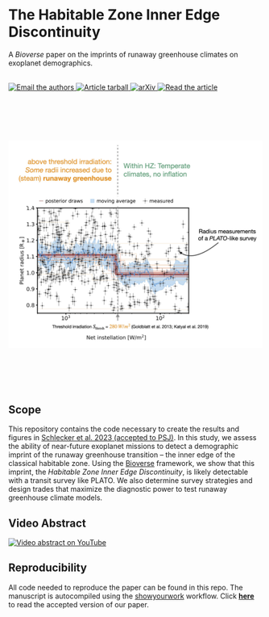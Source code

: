 # The Habitable Zone Inner Edge Discontinuity
A _Bioverse_ paper on the imprints of runaway greenhouse climates on exoplanet demographics. 

[//]: # (<p align="left">)

[//]: # (<img width = "300" src="src/figures/logo.jpg" alt="logo"/>)

[//]: # (</p>)

<br>
<!-- <a href="https://github.com/matiscke/hz-inner-edge-discontinuity/actions/workflows/build.yml"> -->
<!-- <img src="https://github.com/matiscke/hz-inner-edge-discontinuity/actions/workflows/build.yml/badge.svg?branch=main" alt="Article status"/> -->
<!-- </a> -->
<a href="mailto:schlecker@arizona.edu">
      <img src="https://img.shields.io/badge/contact-authors-blueviolet.svg?style=flat" alt="Email the authors"/>
</a>
<a href="https://github.com/matiscke/hz-inner-edge-discontinuity/raw/main-pdf/arxiv.tar.gz">
<img src="https://img.shields.io/badge/article-tarball-blue.svg?style=flat" alt="Article tarball"/>
</a>

<a href="https://arxiv.org/abs/2309.04518">
<img src="https://img.shields.io/badge/arXiv-2309.04518-b31b1b.svg?style=flat" alt="arXiv"/>
</a>

<a href="https://github.com/matiscke/hz-inner-edge-discontinuity/raw/main-pdf/ms.pdf">
<img src="https://img.shields.io/badge/article-pdf-blue.svg?style=flat" alt="Read the article"/>
</a>

<br/>

<br/>
<img align="center" width = "550" vspace="80" src="HZIED_teaser.jpg" alt="teaser image"/>
<br/>

## Scope
This repository contains the code necessary to create the results and figures in [Schlecker et al. 2023 (accepted to PSJ)](https://github.com/matiscke/hz-inner-edge-discontinuity). In this study, we assess the ability of near-future exoplanet missions to detect a demographic imprint of the runaway greenhouse transition – the inner edge of the classical habitable zone.
Using the [Bioverse](https://github.com/danielapai/bioverse) framework, we show that this imprint, the _Habitable Zone Inner Edge Discontinuity_, is likely detectable with a transit survey like PLATO. 
We also determine survey strategies and design trades that maximize the diagnostic power to test runaway greenhouse climate models.

## Video Abstract
[![Video abstract on YouTube](https://img.youtube.com/vi/acgKcdTTv9c/sddefault.jpg)](https://www.youtube.com/watch?v=acgKcdTTv9c)

## Reproducibility
All code needed to reproduce the paper can be found in this repo. The manuscript is autocompiled using the [showyourwork](https://github.com/rodluger/showyourwork) workflow.
Click [**here**](https://github.com/matiscke/hz-inner-edge-discontinuity/raw/main-pdf/ms.pdf) to read the accepted version of our paper.




[//]: # (Once paper is out: Explain usage, dependencies, data sets similar to https://github.com/katiebreivik/hush)
